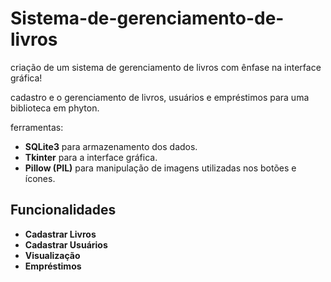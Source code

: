 # Sistema-de-gerenciamento-de-livros
criação de um sistema de gerenciamento de livros com ênfase na interface gráfica!

cadastro e o gerenciamento de livros, usuários e empréstimos para uma biblioteca em phyton. 

ferramentas:
- **SQLite3** para armazenamento dos dados.
- **Tkinter** para a interface gráfica.
- **Pillow (PIL)** para manipulação de imagens utilizadas nos botões e ícones.

## Funcionalidades
- **Cadastrar Livros** 
- **Cadastrar Usuários** 
- **Visualização** 
- **Empréstimos** 



